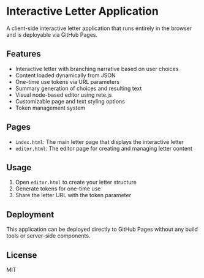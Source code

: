 # Interactive Letter Application

A client-side interactive letter application that runs entirely in the browser and is deployable via GitHub Pages.

## Features

- Interactive letter with branching narrative based on user choices
- Content loaded dynamically from JSON
- One-time use tokens via URL parameters
- Summary generation of choices and resulting text
- Visual node-based editor using rete.js
- Customizable page and text styling options
- Token management system

## Pages

- `index.html`: The main letter page that displays the interactive letter
- `editor.html`: The editor page for creating and managing letter content

## Usage

1. Open `editor.html` to create your letter structure
2. Generate tokens for one-time use
3. Share the letter URL with the token parameter

## Deployment

This application can be deployed directly to GitHub Pages without any build tools or server-side components.

## License

MIT
